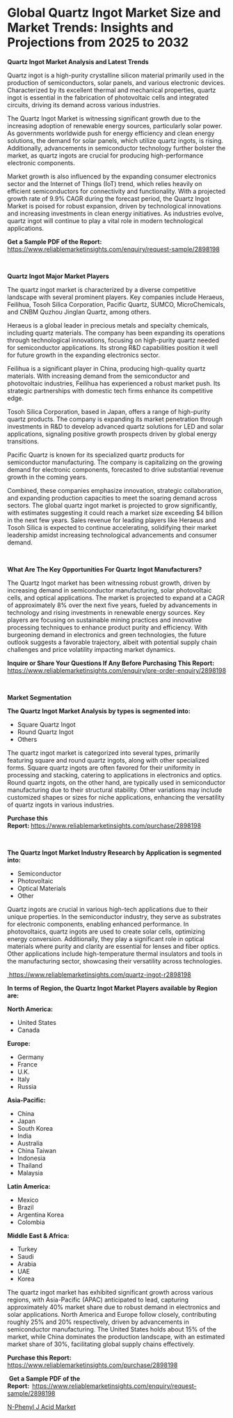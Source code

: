 <p><h1>Global Quartz Ingot Market Size and Market Trends: Insights and Projections from 2025 to 2032</h1></p><p><strong>Quartz Ingot Market Analysis and Latest Trends</strong></p>
<p><p>Quartz ingot is a high-purity crystalline silicon material primarily used in the production of semiconductors, solar panels, and various electronic devices. Characterized by its excellent thermal and mechanical properties, quartz ingot is essential in the fabrication of photovoltaic cells and integrated circuits, driving its demand across various industries.</p><p>The Quartz Ingot Market is witnessing significant growth due to the increasing adoption of renewable energy sources, particularly solar power. As governments worldwide push for energy efficiency and clean energy solutions, the demand for solar panels, which utilize quartz ingots, is rising. Additionally, advancements in semiconductor technology further bolster the market, as quartz ingots are crucial for producing high-performance electronic components.</p><p>Market growth is also influenced by the expanding consumer electronics sector and the Internet of Things (IoT) trend, which relies heavily on efficient semiconductors for connectivity and functionality. With a projected growth rate of 9.9% CAGR during the forecast period, the Quartz Ingot Market is poised for robust expansion, driven by technological innovations and increasing investments in clean energy initiatives. As industries evolve, quartz ingot will continue to play a vital role in modern technological applications.</p></p>
<p><strong>Get a Sample PDF of the Report:&nbsp;</strong> <a href="https://www.reliablemarketinsights.com/enquiry/request-sample/2898198?utm_campaign=3218&utm_medium=2&utm_source=Github&utm_content=ia&utm_term=15032025&utm_id=quartz-ingot">https://www.reliablemarketinsights.com/enquiry/request-sample/2898198</a></p>
<p>&nbsp;</p>
<p><strong>Quartz Ingot Major Market Players</strong></p>
<p><p>The quartz ingot market is characterized by a diverse competitive landscape with several prominent players. Key companies include Heraeus, Feilihua, Tosoh Silica Corporation, Pacific Quartz, SUMCO, MicroChemicals, and CNBM Quzhou Jinglan Quartz, among others.</p><p>Heraeus is a global leader in precious metals and specialty chemicals, including quartz materials. The company has been expanding its operations through technological innovations, focusing on high-purity quartz needed for semiconductor applications. Its strong R&D capabilities position it well for future growth in the expanding electronics sector.</p><p>Feilihua is a significant player in China, producing high-quality quartz materials. With increasing demand from the semiconductor and photovoltaic industries, Feilihua has experienced a robust market push. Its strategic partnerships with domestic tech firms enhance its competitive edge.</p><p>Tosoh Silica Corporation, based in Japan, offers a range of high-purity quartz products. The company is expanding its market penetration through investments in R&D to develop advanced quartz solutions for LED and solar applications, signaling positive growth prospects driven by global energy transitions.</p><p>Pacific Quartz is known for its specialized quartz products for semiconductor manufacturing. The company is capitalizing on the growing demand for electronic components, forecasted to drive substantial revenue growth in the coming years.</p><p>Combined, these companies emphasize innovation, strategic collaboration, and expanding production capacities to meet the soaring demand across sectors. The global quartz ingot market is projected to grow significantly, with estimates suggesting it could reach a market size exceeding $4 billion in the next few years. Sales revenue for leading players like Heraeus and Tosoh Silica is expected to continue accelerating, solidifying their market leadership amidst increasing technological advancements and consumer demand.</p></p>
<p>&nbsp;</p>
<p><strong>What Are The Key Opportunities For Quartz Ingot Manufacturers?</strong></p>
<p><p>The Quartz Ingot market has been witnessing robust growth, driven by increasing demand in semiconductor manufacturing, solar photovoltaic cells, and optical applications. The market is projected to expand at a CAGR of approximately 8% over the next five years, fueled by advancements in technology and rising investments in renewable energy sources. Key players are focusing on sustainable mining practices and innovative processing techniques to enhance product purity and efficiency. With burgeoning demand in electronics and green technologies, the future outlook suggests a favorable trajectory, albeit with potential supply chain challenges and price volatility impacting market dynamics.</p></p>
<p><strong>Inquire or Share Your Questions If Any Before Purchasing This Report:</strong> <a href="https://www.reliablemarketinsights.com/enquiry/pre-order-enquiry/2898198?utm_campaign=3218&utm_medium=2&utm_source=Github&utm_content=ia&utm_term=15032025&utm_id=quartz-ingot">https://www.reliablemarketinsights.com/enquiry/pre-order-enquiry/2898198</a></p>
<p>&nbsp;</p>
<p><strong>Market Segmentation</strong></p>
<p><strong>The Quartz Ingot Market Analysis by types is segmented into:</strong></p>
<p><ul><li>Square Quartz Ingot</li><li>Round Quartz Ingot</li><li>Others</li></ul></p>
<p><p>The quartz ingot market is categorized into several types, primarily featuring square and round quartz ingots, along with other specialized forms. Square quartz ingots are often favored for their uniformity in processing and stacking, catering to applications in electronics and optics. Round quartz ingots, on the other hand, are typically used in semiconductor manufacturing due to their structural stability. Other variations may include customized shapes or sizes for niche applications, enhancing the versatility of quartz ingots in various industries.</p></p>
<p><strong>Purchase this Report:&nbsp;</strong><a href="https://www.reliablemarketinsights.com/purchase/2898198?utm_campaign=3218&utm_medium=2&utm_source=Github&utm_content=ia&utm_term=15032025&utm_id=quartz-ingot">https://www.reliablemarketinsights.com/purchase/2898198</a></p>
<p>&nbsp;</p>
<p><strong>The Quartz Ingot Market Industry Research by Application is segmented into:</strong></p>
<p><ul><li>Semiconductor</li><li>Photovoltaic</li><li>Optical Materials</li><li>Other</li></ul></p>
<p><p>Quartz ingots are crucial in various high-tech applications due to their unique properties. In the semiconductor industry, they serve as substrates for electronic components, enabling enhanced performance. In photovoltaics, quartz ingots are used to create solar cells, optimizing energy conversion. Additionally, they play a significant role in optical materials where purity and clarity are essential for lenses and fiber optics. Other applications include high-temperature thermal insulators and tools in the manufacturing sector, showcasing their versatility across technologies.</p></p>
<p><a href="https://www.reliablemarketinsights.com/quartz-ingot-r2898198?utm_campaign=3218&utm_medium=2&utm_source=Github&utm_content=ia&utm_term=15032025&utm_id=quartz-ingot">&nbsp;https://www.reliablemarketinsights.com/quartz-ingot-r2898198</a></p>
<p><strong>In terms of Region, the Quartz Ingot Market Players available by Region are:</strong></p>
<p>
    <p> <strong> North America: </strong>
        <ul>
            <li>United States</li>
            <li>Canada</li>
        </ul>
        </p> 
    <p> <strong> Europe: </strong>
        <ul>
            <li>Germany</li>
            <li>France</li>
            <li>U.K.</li>
            <li>Italy</li>
            <li>Russia</li>
        </ul>
        </p> 
    <p> <strong> Asia-Pacific: </strong>
        <ul>
            <li>China</li>
            <li>Japan</li>
            <li>South Korea</li>
            <li>India</li>
            <li>Australia</li>
            <li>China Taiwan</li>
            <li>Indonesia</li>
            <li>Thailand</li>
            <li>Malaysia</li>
        </ul>
        </p> 
    <p> <strong> Latin America: </strong>
        <ul>
            <li>Mexico</li>
            <li>Brazil</li>
            <li>Argentina Korea</li>
            <li>Colombia</li>
        </ul>
        </p> 
    <p> <strong> Middle East & Africa: </strong>
        <ul>
            <li>Turkey</li>
            <li>Saudi</li>
            <li>Arabia</li>
            <li>UAE</li>
            <li>Korea</li>
        </ul>
    </p>
    </p>
<p><p>The quartz ingot market has exhibited significant growth across various regions, with Asia-Pacific (APAC) anticipated to lead, capturing approximately 40% market share due to robust demand in electronics and solar applications. North America and Europe follow closely, contributing roughly 25% and 20% respectively, driven by advancements in semiconductor manufacturing. The United States holds about 15% of the market, while China dominates the production landscape, with an estimated market share of 30%, facilitating global supply chains effectively.</p></p>
<p><strong>Purchase this Report: </strong><a href="https://www.reliablemarketinsights.com/purchase/2898198?utm_campaign=3218&utm_medium=2&utm_source=Github&utm_content=ia&utm_term=15032025&utm_id=quartz-ingot">https://www.reliablemarketinsights.com/purchase/2898198</a></p>
<p>&nbsp;<strong>Get a Sample PDF of the Report:&nbsp;&nbsp;</strong><a href="https://www.reliablemarketinsights.com/enquiry/request-sample/2898198?utm_campaign=3218&utm_medium=2&utm_source=Github&utm_content=ia&utm_term=15032025&utm_id=quartz-ingot">https://www.reliablemarketinsights.com/enquiry/request-sample/2898198</a></p>
<p><strong></strong></p>
<p><p><a href="https://github.com/pidlisseas/Market-Research-Report-List-1/blob/main/n-phenyl-j-acid-market.md?utm_campaign=3218&utm_medium=2&utm_source=Github&utm_content=ia&utm_term=15032025&utm_id=quartz-ingot">N-Phenyl J Acid Market</a></p></p>